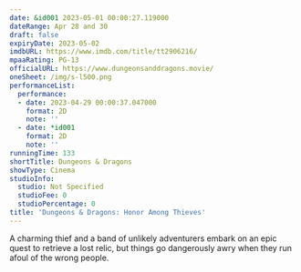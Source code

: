 ```yaml
---
date: &id001 2023-05-01 00:00:27.119000
dateRange: Apr 28 and 30
draft: false
expiryDate: 2023-05-02
imdbURL: https://www.imdb.com/title/tt2906216/
mpaaRating: PG-13
officialURL: https://www.dungeonsanddragons.movie/
oneSheet: /img/s-l500.png
performanceList:
  performance:
  - date: 2023-04-29 00:00:37.047000
    format: 2D
    note: ''
  - date: *id001
    format: 2D
    note: ''
runningTime: 133
shortTitle: Dungeons & Dragons
showType: Cinema
studioInfo:
  studio: Not Specified
  studioFee: 0
  studioPercentage: 0
title: 'Dungeons & Dragons: Honor Among Thieves'
---
```


A charming thief and a band of unlikely adventurers embark on an epic quest to retrieve a lost relic, but things go dangerously awry when they run afoul of the wrong people.